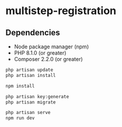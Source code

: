 # multistep-registration

## Dependencies  
+ Node package manager (npm)
+ PHP 8.1.0 (or greater)
+ Composer 2.2.0 (or greater)

```bash
php artisan update
php artisan install
```

```bash
npm install
```

```bash
php artisan key:generate
php artisan migrate
```

```bash
php artisan serve
npm run dev
```
